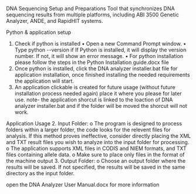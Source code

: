 DNA Sequencing Setup and Preparations 
Tool that synchronizes DNA sequencing results from multiple platforms, including ABI 3500 Genetic Analyzer, ANDE, and RapidHIT systems. 

Python & application setup
1.	Check if python is installed
•       Open a new Command Prompt window.
•       Type python --version if If Python is installed, it will display the version number. If not, it will show an error message.
•       For python installation please follow the steps in the Python Installation guide.docx file
2.	Once python is installed, click the DNA analyzer installer.bat file for application installation, once finished installing the needed requirements the application will start.
3.	An application clickable is created for future usage (without future installation process needed again) place it where you please for later use.
note- the application shorcut is linked to the loaction of DNA analyzer installer.bat and if the folder will be moved the shorcut will not work.


Application Usage
2.	Input Folder:
o	The program is designed to process folders within a larger folder, the code looks for the relevent files for analysis. If this method proves ineffective, consider directly placing the XML and TXT result files you wish to analyze into the input folder for processing.
o	The application supports XML files in CODIS and NIEM  formats, and TXT files containing allele data.
o	Make sure to place only files in the format of the machine output
3.	Output Folder:
o	Choose an output folder where the results will be saved. If not specified, the results will be saved in the same directory as the input folder.
 

open the DNA Analyzer User Manual.docx for more information

